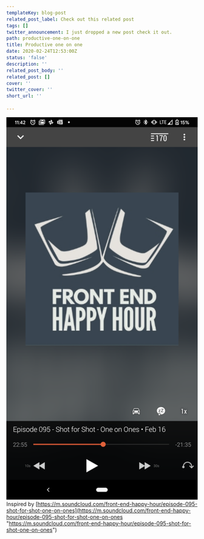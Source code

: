 ```yaml
---
templateKey: blog-post
related_post_label: Check out this related post
tags: []
twitter_announcement: I just dropped a new post check it out.
path: productive-one-on-one
title: Productive one on one
date: 2020-02-24T12:53:00Z
status: 'false'
description: ''
related_post_body: ''
related_post: []
cover: ''
twitter_cover: ''
short_url: ''

---
```


![](/static/Screenshot_20200221-114202.png)Inspired by [https://m.soundcloud.com/front-end-happy-hour/episode-095-shot-for-shot-one-on-ones](https://m.soundcloud.com/front-end-happy-hour/episode-095-shot-for-shot-one-on-ones "https://m.soundcloud.com/front-end-happy-hour/episode-095-shot-for-shot-one-on-ones")
